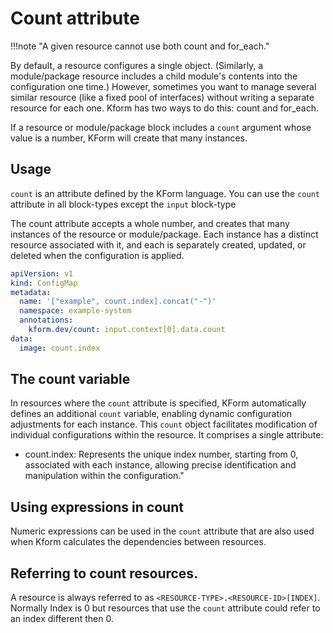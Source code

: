 # Count attribute

!!!note "A given resource cannot use both count and for_each."

By default, a resource configures a single object. (Similarly, a module/package resource includes a child module's contents into the configuration one time.) However, sometimes you want to manage several similar resource (like a fixed pool of interfaces) without writing a separate resource for each one. Kform has two ways to do this: count and for_each.

If a resource or module/package block includes a `count` argument whose value is a number, KForm will create that many instances.

## Usage

`count` is an attribute defined by the KForm language. You can use the `count` attribute in all block-types except the `input` block-type

The count attribute accepts a whole number, and creates that many instances of the resource or module/package. Each instance has a distinct resource associated with it, and each is separately created, updated, or deleted when the configuration is applied.

```yaml
apiVersion: v1
kind: ConfigMap
metadata:
  name: '["example", count.index].concat("-")'
  namespace: example-system
  annotations:
    kform.dev/count: input.context[0].data.count
data:
  image: count.index
```

## The count variable

In resources where the `count` attribute is specified, KForm automatically defines an additional `count` variable, enabling dynamic configuration adjustments for each instance. This `count` object facilitates modification of individual configurations within the resource. It comprises a single attribute:

- count.index: Represents the unique index number, starting from 0, associated with each instance, allowing precise identification and manipulation within the configuration."

## Using expressions in count

Numeric expressions can be used in the `count` attribute that are also used when Kform calculates the dependencies between resources.

## Referring to count resources.

A resource is always referred to as `<RESOURCE-TYPE>.<RESOURCE-ID>[INDEX]`. Normally Index is 0 but resources that use the `count` attribute could refer to an index different then 0.